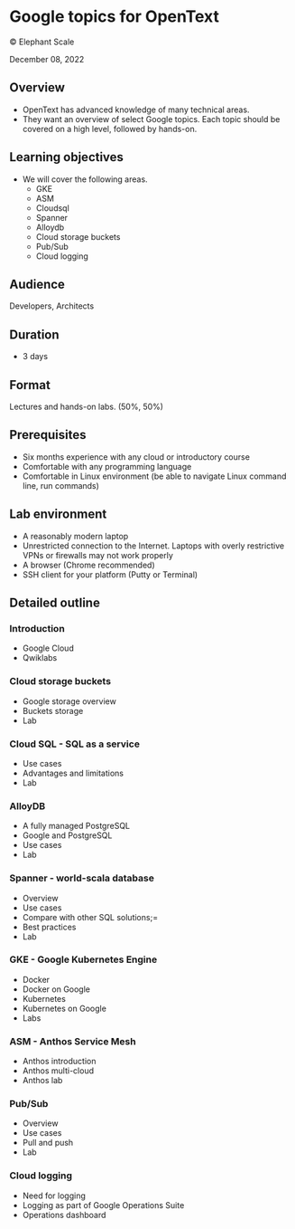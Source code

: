 # Google topics for OpenText

© Elephant Scale

December 08, 2022

## Overview

* OpenText has advanced knowledge of many technical areas.
* They want an overview of select Google topics. Each topic should be covered on a high level, followed by hands-on.

## Learning objectives

* We will cover the following areas.
  * GKE
  * ASM
  * Cloudsql
  * Spanner
  * Alloydb
  * Cloud storage buckets
  * Pub/Sub
  * Cloud logging

## Audience
Developers, Architects

## Duration
* 3 days

## Format
Lectures and hands-on labs. (50%, 50%)

## Prerequisites

* Six months experience with any cloud or introductory course
* Comfortable with any programming language
* Comfortable in Linux environment (be able to navigate Linux command line, run commands)


## Lab environment

* A reasonably modern laptop
* Unrestricted connection to the Internet.
  Laptops with overly restrictive VPNs or firewalls may not work properly
* A browser (Chrome recommended)
* SSH client for your platform (Putty or Terminal)

## Detailed outline

### Introduction

* Google Cloud
* Qwiklabs

### Cloud storage buckets
* Google storage overview
* Buckets storage
* Lab

### Cloud SQL - SQL as a service
* Use cases
* Advantages and limitations
* Lab

### AlloyDB

* A fully managed PostgreSQL
* Google and PostgreSQL
* Use cases
* Lab

### Spanner - world-scala database
* Overview
* Use cases
* Compare with other SQL solutions;=
* Best practices
* Lab

### GKE - Google Kubernetes Engine
* Docker
* Docker on Google
* Kubernetes
* Kubernetes on Google
* Labs

### ASM - Anthos Service Mesh
* Anthos introduction
* Anthos multi-cloud
* Anthos lab

### Pub/Sub
* Overview
* Use cases
* Pull and push
* Lab

### Cloud logging
* Need for logging
* Logging as part of Google Operations Suite
* Operations dashboard

